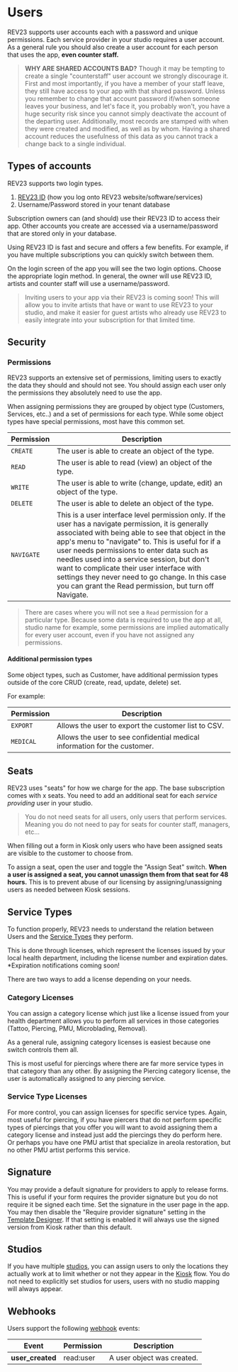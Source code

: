 # Users

REV23 supports user accounts each with a password and unique permissions. Each service provider in your studio requires a user account. As a general rule you should also create a user account for each person that uses the app, **even counter staff.** 

> **WHY ARE SHARED ACCOUNTS BAD?** Though it may be tempting to create a single "counterstaff" user account we strongly discourage it. First and most importantly, if you have a member of your staff leave, they still have access to your app with that shared password. Unless you remember to change that account password if/when someone leaves your business, and let's face it, you probably won't, you have a huge security risk since you cannot simply deactivate the account of the departing user. Additionally, most records are stamped with when they were created and modified, as well as by whom. Having a shared account reduces the usefulness of this data as you cannot track a change back to a single individual. 

## Types of accounts

REV23 supports two login types.

1. [REV23 ID](rev23-id.md) (how you log onto REV23 website/software/services)
2. Username/Password stored in your tenant database

Subscription owners can (and should) use their REV23 ID to access their app. Other accounts you create are accessed via a username/password that are stored only in your database.

Using REV23 ID is fast and secure and offers a few benefits. For example, if you have multiple subscriptions you can quickly switch between them.

On the login screen of the app you will see the two login options. Choose the appropriate login method. In general, the owner will use REV23 ID, artists and counter staff will use a username/password.

> Inviting users to your app via their REV23 is coming soon! This will allow you to invite artists that have or want to use REV23 to your studio, and make it easier for guest artists who already use REV23 to easily integrate into your subscription for that limited time.

## Security

<a href="#permissions"></a>
### Permissions
REV23 supports an extensive set of permissions, limiting users to exactly the data they should and should not see. You should assign each user only the permissions they absolutely need to use the app.

When assigning permissions they are grouped by object type (Customers, Services, etc..) and a set of permissions for each type. While some object types have special permissions, most have this common set.

| Permission  | Description                          |
| ----------- | ------------------------------------ |
| `CREATE`    | The user is able to create an object of the type.  |
| `READ`      | The user is able to read (view) an object of the type. |
| `WRITE`     | The user is able to write (change, update, edit) an object of the type. |
| `DELETE`    | The user is able to delete an object of the type. |
| `NAVIGATE`  | This is a user interface level permission only. If the user has a navigate permission, it is generally associated with being able to see that object in the app's menu to "navigate" to. This is useful for if a user needs permissions to enter data such as needles used into a service session, but don't want to complicate their user interface with settings they never need to go change. In this case you can grant the Read permission, but turn off Navigate.  |

> There are cases where you will not see a `Read` permission for a particular type. Because some data is required to use the app at all, studio name for example, some permissions are implied automatically for every user account, even if you have not assigned any permissions.

#### Additional permission types
Some object types, such as Customer, have additional permission types outside of the core CRUD (create, read, update, delete) set.

For example:

| Permission  | Description                          |
| ----------- | ------------------------------------ |
| `EXPORT`    | Allows the user to export the customer list to CSV.  |
| `MEDICAL`   | Allows the user to see confidential medical information for the customer.  |

## Seats

REV23 uses "seats" for how we charge for the app. The base subscription comes with x seats. You need to add an additional seat for each _service providing_ user in your studio. 

> You do not need seats for all users, only users that perform services. Meaning you do not need to pay for seats for counter staff, managers, etc...

When filling out a form in Kiosk only users who have been assigned seats are visible to the customer to choose from.

To assign a seat, open the user and toggle the "Assign Seat" switch. **When a user is assigned a seat, you cannot unassign them from that seat for 48 hours.** This is to prevent abuse of our licensing by assigning/unassigning users as needed between Kiosk sessions.

<a href="#service-types"></a>

## Service Types

To function properly, REV23 needs to understand the relation between Users and the [Service Types](../settings/service-types.md) they perform.

This is done through licenses, which represent the licenses issued by your local health department, including the license number and expiration dates. *Expiration notifications coming soon!

There are two ways to add a license depending on your needs.

### Category Licenses

You can assign a category license which just like a license issued from your health department allows you to perform all services in those categories (Tattoo, Piercing, PMU, Microblading, Removal). 

As a general rule, assigning category licenses is easiest because one switch controls them all.

This is most useful for piercings where there are far more service types in that category than any other. By assigning the Piercing category license, the user is automatically assigned to any piercing service.


### Service Type Licenses

For more control, you can assign licenses for specific service types. Again, most useful for piercing, if you have piercers that do not perform specific types of piercings that you offer you will want to avoid assigning them a category license and instead just add the piercings they do perform here. Or perhaps you have one PMU artist that specialize in areola restoration, but no other PMU artist performs this service.

## Signature
You may provide a default signature for providers to apply to release forms. This is useful if your form requires the provider signature but you do not require it be signed each time. Set the signature in the user page in the app. You may then disable the "Require provider signature" setting in the [Template Designer](../settings/templates/designer.md). If that setting is enabled it will always use the signed version  from Kiosk rather than this default.

## Studios

If you have multiple [studios](../settings/studios.md), you can assign users to only the locations they actually work at to limit whether or not they appear in the [Kiosk](kiosk.md) flow. You do not need to explicitly set studios for users, users with no studio mapping will always appear.


## Webhooks

Users support the following [webhook](./webhooks.md) events:

|Event|Permission|Description|
|-|-|-|
|**user_created**|read:user| A user object was created. |